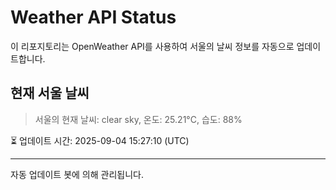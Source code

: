 
# Weather API Status

이 리포지토리는 OpenWeather API를 사용하여 서울의 날씨 정보를 자동으로 업데이트합니다.

## 현재 서울 날씨
> 서울의 현재 날씨: clear sky, 온도: 25.21°C, 습도: 88%

⏳ 업데이트 시간: 2025-09-04 15:27:10 (UTC)

---
자동 업데이트 봇에 의해 관리됩니다.
